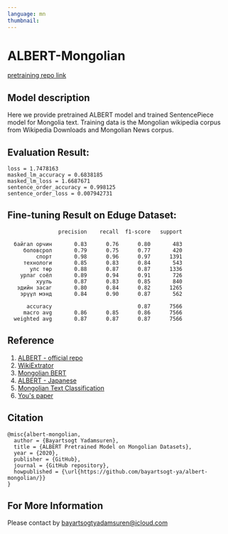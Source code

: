 ```yaml
---
language: mn
thumbnail:
---
```


# ALBERT-Mongolian
[pretraining repo link](https://github.com/bayartsogt-ya/albert-mongolian)
## Model description
Here we provide pretrained ALBERT model and trained SentencePiece model for Mongolia text. Training data is the Mongolian wikipedia corpus from Wikipedia Downloads and Mongolian News corpus.

## Evaluation Result:
```
loss = 1.7478163
masked_lm_accuracy = 0.6838185
masked_lm_loss = 1.6687671
sentence_order_accuracy = 0.998125
sentence_order_loss = 0.007942731
```

## Fine-tuning Result on Eduge Dataset:
```
                precision    recall  f1-score   support

  байгал орчин       0.83      0.76      0.80       483
     боловсрол       0.79      0.75      0.77       420
         спорт       0.98      0.96      0.97      1391
     технологи       0.85      0.83      0.84       543
       улс төр       0.88      0.87      0.87      1336
    урлаг соёл       0.89      0.94      0.91       726
         хууль       0.87      0.83      0.85       840
   эдийн засаг       0.80      0.84      0.82      1265
    эрүүл мэнд       0.84      0.90      0.87       562

      accuracy                           0.87      7566
     macro avg       0.86      0.85      0.86      7566
  weighted avg       0.87      0.87      0.87      7566
```

## Reference
1. [ALBERT - official repo](https://github.com/google-research/albert)
2. [WikiExtrator](https://github.com/attardi/wikiextractor)
3. [Mongolian BERT](https://github.com/tugstugi/mongolian-bert)
4. [ALBERT - Japanese](https://github.com/alinear-corp/albert-japanese)
5. [Mongolian Text Classification](https://github.com/sharavsambuu/mongolian-text-classification)
6. [You's paper](https://arxiv.org/abs/1904.00962)

## Citation
```
@misc{albert-mongolian,
  author = {Bayartsogt Yadamsuren},
  title = {ALBERT Pretrained Model on Mongolian Datasets},
  year = {2020},
  publisher = {GitHub},
  journal = {GitHub repository},
  howpublished = {\url{https://github.com/bayartsogt-ya/albert-mongolian/}}
}
```

## For More Information
Please contact by bayartsogtyadamsuren@icloud.com
